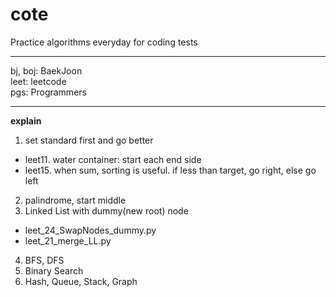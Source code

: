 # cote
Practice algorithms everyday for coding tests
***
bj, boj: BaekJoon  
leet: leetcode  
pgs: Programmers
***
**explain**  
1. set standard first and go better
  - leet11. water container: start each end side
  - leet15. when sum, sorting is useful. if less than target, go right, else go left
2. palindrome, start middle
3. Linked List with dummy(new root) node
  - leet_24_SwapNodes_dummy.py
  - leet_21_merge_LL.py
4. BFS, DFS
5. Binary Search
6. Hash, Queue, Stack, Graph
